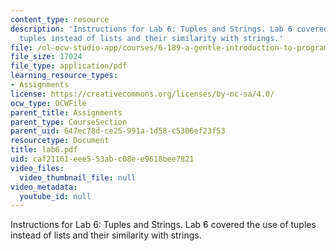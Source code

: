 ```yaml
---
content_type: resource
description: 'Instructions for Lab 6: Tuples and Strings. Lab 6 covered the use of
  tuples instead of lists and their similarity with strings.'
file: /ol-ocw-studio-app/courses/6-189-a-gentle-introduction-to-programming-using-python-january-iap-2008/caf21161eee553abc08ee9618bee7821_lab6.pdf
file_size: 17024
file_type: application/pdf
learning_resource_types:
- Assignments
license: https://creativecommons.org/licenses/by-nc-sa/4.0/
ocw_type: OCWFile
parent_title: Assignments
parent_type: CourseSection
parent_uid: 647ec78d-ce25-991a-1d58-c5306ef23f53
resourcetype: Document
title: lab6.pdf
uid: caf21161-eee5-53ab-c08e-e9618bee7821
video_files:
  video_thumbnail_file: null
video_metadata:
  youtube_id: null
---
```

Instructions for Lab 6: Tuples and Strings. Lab 6 covered the use of tuples instead of lists and their similarity with strings.